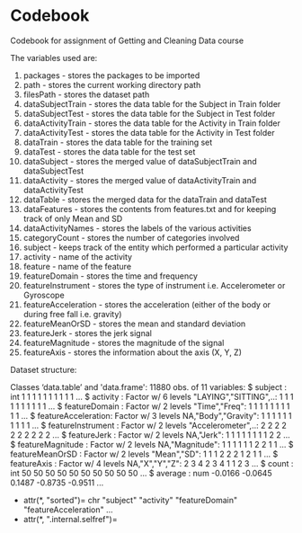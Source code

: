 Codebook
=========================

Codebook for assignment of Getting and Cleaning Data course

The variables used are:

1. packages - stores the packages to be imported
2. path - stores the current working directory path
3. filesPath - stores the dataset path
4. dataSubjectTrain - stores the data table for the Subject in Train folder
5. dataSubjectTest - stores the data table for the Subject in Test folder
6. dataActivityTrain - stores the data table for the Activity in Train folder
7. dataActivityTest - stores the data table for the Activity in Test folder
8. dataTrain - stores the data table for the training set
9. dataTest - stores the data table for the test set
10. dataSubject - stores the merged value of dataSubjectTrain and dataSubjectTest
11. dataActivity - stores the merged value of dataActivityTrain and dataActivityTest
12. dataTable - stores the merged data for the dataTrain and dataTest
13. dataFeatures - stores the contents from features.txt and for keeping track of only Mean and SD
14. dataActivityNames - stores the labels of the various activities
15. categoryCount - stores the number of categories involved
16. subject - keeps track of the entity which performed a particular activity
17. activity - name of the activity
18. feature - name of the feature
19. featureDomain - stores the time and frequency
20. featureInstrument - stores the type of instrument i.e. Accelerometer or Gyroscope
21. featureAcceleration - stores the acceleration (either of the body or during free fall i.e. gravity)
22. featureMeanOrSD - stores the mean and standard deviation
23. featureJerk - stores the jerk signal
24. featureMagnitude - stores the magnitude of the signal
25. featureAxis - stores the information about the axis (X, Y, Z)


Dataset structure:

Classes ‘data.table’ and 'data.frame':	11880 obs. of  11 variables:
 $ subject            : int  1 1 1 1 1 1 1 1 1 1 ...
 $ activity           : Factor w/ 6 levels "LAYING","SITTING",..: 1 1 1 1 1 1 1 1 1 1 ...
 $ featureDomain      : Factor w/ 2 levels "Time","Freq": 1 1 1 1 1 1 1 1 1 1 ...
 $ featureAcceleration: Factor w/ 3 levels NA,"Body","Gravity": 1 1 1 1 1 1 1 1 1 1 ...
 $ featureInstrument  : Factor w/ 2 levels "Accelerometer",..: 2 2 2 2 2 2 2 2 2 2 ...
 $ featureJerk        : Factor w/ 2 levels NA,"Jerk": 1 1 1 1 1 1 1 1 2 2 ...
 $ featureMagnitude   : Factor w/ 2 levels NA,"Magnitude": 1 1 1 1 1 1 2 2 1 1 ...
 $ featureMeanOrSD    : Factor w/ 2 levels "Mean","SD": 1 1 1 2 2 2 1 2 1 1 ...
 $ featureAxis        : Factor w/ 4 levels NA,"X","Y","Z": 2 3 4 2 3 4 1 1 2 3 ...
 $ count              : int  50 50 50 50 50 50 50 50 50 50 ...
 $ average            : num  -0.0166 -0.0645 0.1487 -0.8735 -0.9511 ...
 - attr(*, "sorted")= chr  "subject" "activity" "featureDomain" "featureAcceleration" ...
 - attr(*, ".internal.selfref")=<externalptr>


